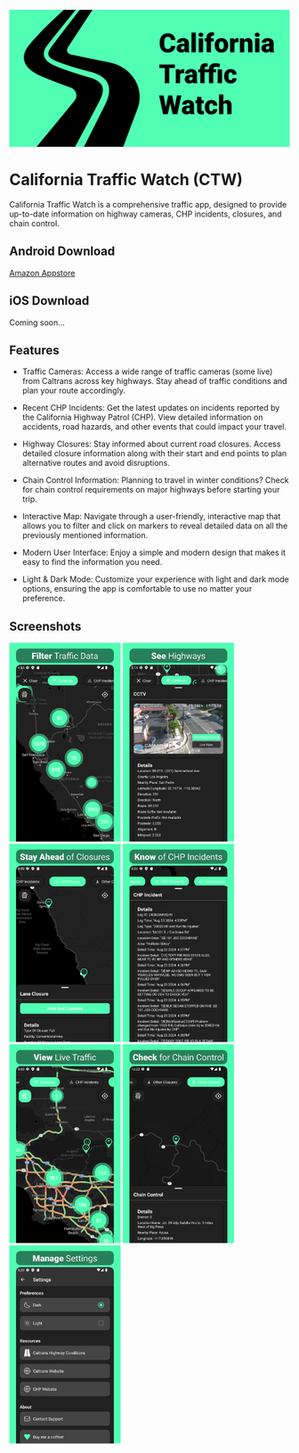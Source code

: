 ![Feature_Graphic](./assets/Feature_Graphic.png)
# California Traffic Watch (CTW)
California Traffic Watch is a comprehensive traffic app, designed to provide up-to-date information on highway cameras, CHP incidents, closures, and chain control.

## Android Download
[Amazon Appstore](https://www.amazon.com/dp/B0DJ7XDY9T/ref=sr_1_1?dib=eyJ2IjoiMSJ9.rh1Zcv5e66JdFciX11QStA.n8om02L3En40vvxRjBsEhTs1MPHuWthvUI3p_da1lLw&dib_tag=se&qid=1727756352&refinements=p_4%3AKape&s=mobile-apps&search-type=ss&sr=1-1)

## iOS Download
Coming soon...

## Features
- Traffic Cameras: Access a wide range of traffic cameras (some live) from Caltrans across key highways. Stay ahead of traffic conditions and plan your route accordingly.

- Recent CHP Incidents: Get the latest updates on incidents reported by the California Highway Patrol (CHP). View detailed information on accidents, road hazards, and other events that could impact your travel.

- Highway Closures: Stay informed about current road closures. Access detailed closure information along with their start and end points to plan alternative routes and avoid disruptions.

- Chain Control Information: Planning to travel in winter conditions? Check for chain control requirements on major highways before starting your trip.

- Interactive Map: Navigate through a user-friendly, interactive map that allows you 
to filter and click on markers to reveal detailed data on all the previously mentioned information.

- Modern User Interface: Enjoy a simple and modern design that makes it easy to find the information you need.

- Light & Dark Mode: Customize your experience with light and dark mode options, ensuring the app is comfortable to use no matter your preference.

## Screenshots
<img src="./assets/Image_1.png" width="200" /> <img src="./assets/Image_2.png" width="200" />
<img src="./assets/Image_3.png" width="200" />
<img src="./assets/Image_4.png" width="200" />
<img src="./assets/Image_5.png" width="200" />
<img src="./assets/Image_7.png" width="200" />
<img src="./assets/Image_6.png" width="200" />
